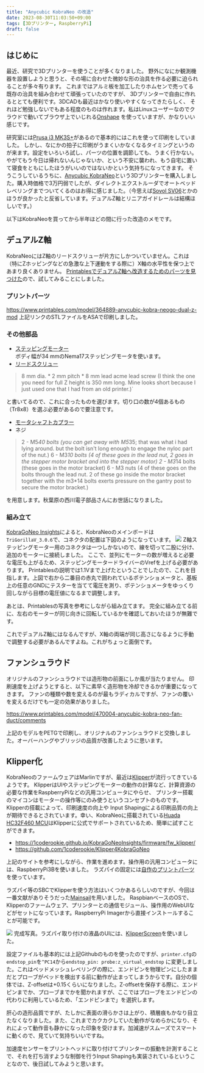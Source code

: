 ```yaml
---
title: "Anycubic KobraNeo の改造"
date: 2023-08-30T11:03:50+09:00
tags: [3Dプリンター, RaspberryPi]
draft: false
---
```

## はじめに

最近、研究で3Dプリンターを使うことが多くなりました。
野外になにか観測機器を設置しようと思うと、その場に合わせた微妙な形の治具を作る必要に迫られることが多々有ります。
これまではアルミ板を加工したりホムセンで売ってる既存の治具を組み合わせて頑張っていたのですが、
3Dプリンターで自由に作れるととても便利です。3DCADも最近はかなり使いやすくなってきたらしく、
それほど勉強しないでもある程度のものは作れます。私はLinuxユーザーなのでクラウドで動いてブラウザ上でいじれる[Onshape](https://www.onshape.com/ja/)
を使っていますが、かなりいい感じです。

研究室には[Prusa i3 MK3S+](https://www.prusa3d.com/product/original-prusa-i3-mk3s-3d-printer-3/)があるので基本的にはこれを使って印刷をしていました。
しかし、なにかの拍子に印刷がうまくいかなくなるタイミングというのが来ます。設定をいろいろ試し、パーツの位置を調節しても、うまく行かない。やがてもう今日は帰れないんじゃないか、という不安に襲われ、もう自宅に置いて寝食をともにしたほうがいいのではないかという気持ちになってきます。
そうこうしているうちに、[Anycubic KobraNeo](https://www.amazon.co.jp/ANYCUBIC-Anycubic-vyper-3D%E3%83%97%E3%83%AA%E3%83%B3%E3%82%BF%E3%83%BC/dp/B0BC1LXQNT?th=1)という3Dプリンターを購入しました。購入時価格で3万円弱でしたが、ダイレクトエクストルーダでオートベッドレベリングまでついてくるのはお得に感じました。（今思えば[Sovol SV06](https://www.amazon.co.jp/Sovol-300x300x340mm%E5%8D%B0%E5%88%B7%E3%82%B5%E3%82%A4%E3%82%BA-PEI%E3%81%B0%E3%81%AD%E9%8B%BC%E7%A3%81%E6%B0%97%E3%83%97%E3%83%A9%E3%83%83%E3%83%88%E3%83%95%E3%82%A9%E3%83%BC%E3%83%A0-4-3inch%E3%82%BF%E3%83%83%E3%83%81%E3%82%B9%E3%82%AF%E3%83%AA%E3%83%BC%E3%83%B3-32%E3%83%93%E3%83%83%E3%83%88%E3%82%B5%E3%82%A4%E3%83%AC%E3%83%B3%E3%83%88%E3%83%9C%E3%83%BC%E3%83%89/dp/B0BJV3WB2J/ref=d_pd_vtp_sccl_3_6/358-0704816-9539537?pd_rd_w=b2NTP&content-id=amzn1.sym.445d7698-fcdd-4b7c-94ce-1e473f27a23f&pf_rd_p=445d7698-fcdd-4b7c-94ce-1e473f27a23f&pf_rd_r=VN85ER5655M9PH6D3E1S&pd_rd_wg=Yb9RB&pd_rd_r=8fb71ef6-e681-49bd-962d-551dbab91b74&pd_rd_i=B0C77PLFRJ&th=1)とかのほうが良かったと反省しています。デュアルZ軸とリニアガイドレールは結構ほしいです。）

以下はKobraNeoを買ってから半年ほどの間に行った改造のメモです。

## デュアルZ軸
KobraNeoにはZ軸のリードスクリューが片方にしかついていません。これは（特にZホッピングなどの急激な上下運動をする際に）X軸の水平性を保つ上であまり良くありません。
[PrintablesでデュアルZ軸へ改造するためのパーツを見つけた](https://www.printables.com/model/364889-anycubic-kobra-neogo-dual-z-mod)ので、試してみることにしました。  

### プリントパーツ
https://www.printables.com/model/364889-anycubic-kobra-neogo-dual-z-mod
上記リンクのSTLファイルをASAで印刷しました。

### その他部品
- [ステッピングモーター](https://www.amazon.co.jp/gp/product/B06XRFGTR4/ref=ppx_yo_dt_b_asin_title_o06_s00?ie=UTF8&th=1)  
ボディ幅が34 mmのNema17ステッピングモータを使います。  
- [リードスクリュー](https://www.amazon.co.jp/gp/product/B09BZBZ7BR/ref=ppx_yo_dt_b_asin_title_o05_s00?ie=UTF8&th=1)  
> 8 mm dia. * 2 mm pitch * 8 mm lead acme lead screw (I think the one you need for full Z height is 350 mm long. Mine looks short because I just used one that I had from an old printer.)`   

と書いてるので、これに合ったものを選びます。切り口の数が4個あるもの（Tr8x8）を選ぶ必要があるので要注意です。
- [モータシャフトカプラー](https://www.amazon.co.jp/Saipor-%E3%83%A2%E3%83%BC%E3%82%BF%E3%83%BC%E3%82%B7%E3%83%A3%E3%83%95%E3%83%88%E3%82%AB%E3%83%97%E3%83%A9-%E3%82%AB%E3%83%97%E3%83%A9%E3%83%BC%E3%82%AB%E3%83%83%E3%83%97%E3%83%AA%E3%83%B3%E3%82%B0-17%E3%82%B9%E3%83%86%E3%83%83%E3%83%94%E3%83%B3%E3%82%B0%E3%83%A2%E3%83%BC%E3%82%BF%E3%83%BC%E3%81%AB%E5%AF%BE%E5%BF%9C-%E7%9B%B4%E5%BE%8419mm%E3%80%81%E9%95%B7%E3%81%9525mm/dp/B07ZMYSYLH/ref=d_pd_sbs_sccl_3_3/358-0704816-9539537?pd_rd_w=6PQiU&content-id=amzn1.sym.4e3fe7e8-7339-4e4f-87be-631ff86daf6e&pf_rd_p=4e3fe7e8-7339-4e4f-87be-631ff86daf6e&pf_rd_r=0RBN2FMENZ5RA4SN52WZ&pd_rd_wg=WO8bv&pd_rd_r=01765439-9cfa-40f2-97ca-8ff26627d29c&pd_rd_i=B07ZMYSYLH&psc=1)  
- ネジ  
>2 - M5*40 bolts (you can get away with M5*35; that was what i had lying around. but the bolt isn't long enough to engage the nyloc part of the nut.)
>6 - M3*10 bolts (4 of these goes in the lead nut, 2 goes in the stepper motor bracket and into the stepper motor)
>2 - M3*14 bolts (these goes in the motor bracket)
>6 - M3 nuts (4 of these goes on the bolts through the lead nut. 2 of these go inside the motor bracket together with the m3*14 bolts exerts pressure on the gantry post to secure the motor bracket.)  

を用意します。秋葉原の西川電子部品さんにお世話になりました。

### 組み立て  
[KobraGoNeo Insights](https://1coderookie.github.io/KobraGoNeoInsights/hardware/mainboard/)によると、KobraNeoのメインボードは`TriGorillaV_3.0.6`で、コネクタの配置は下図のようになっています。
![](https://1coderookie.github.io/KobraGoNeoInsights/assets/images/mainboard_complete_labeled_web.jpg)
Z軸ステッピングモーター用のコネクタは一つしかないので、線を切って二股に分け、追加のモーターに接続しました。
ここで、並列にモーターの数が増えると必要な電圧も上がるため、ステッピングモータードライバーのVrefを上げる必要があります。
Printablesの説明では1.1Vまで上げたということでしたので、これを目指します。上図で右から二番目の赤丸で囲われているポテンショメータと、基板上の任意のGNDにテスターを当てて電圧を測り、ポテンショメータをゆっくり回しながら目標の電圧値になるまで調整します。

あとは、Printablesの写真を参考にしながら組み立てます。
完全に組み立てる前に、左右のモーターが同じ向きに回転しているかを確認しておいたほうが無難です。

これでデュアルZ軸にはなるんですが、X軸の両端が同じ高さになるように手動で調整する必要があるんですよね。これがちょっと面倒です。

## ファンシュラウド
オリジナルのファンシュラウドでは造形物の前面にしか風が当たりません。
印刷速度を上げようとすると、以下に素早く造形物を冷却できるかが重要になってきます。
ファンの種類や数を変えるのが最もラディカルですが、ファンの覆いを変えるだけでも一定の効果がありました。

https://www.printables.com/model/470004-anycubic-kobra-neo-fan-duct/comments

上記のモデルをPETGで印刷し、オリジナルのファンシュラウドと交換しました。オーバーハングやブリッジの品質が改善したように思います。

## Klipper化
KobraNeoのファームウェアはMarlinですが、最近は[Klipper](https://www.klipper3d.org/)が流行ってきているようです。
KlipperはUIやステッピングモーターの動作の計算など、計算資源の必要な作業をRaspberryPiなどの汎用コンピュータにやらせ、
プリンター搭載のマイコンはモーターの操作等にのみ使うというコンセプトのものです。Klipperの搭載によって、印刷速度の向上や
Input Shapingによる印刷品質の向上が期待できるとされています。幸い、KobraNeoに搭載されている[Huada HC32F460 MCU](https://github.com/Klipper3d/klipper/commit/72b6bd7efa1ae282220b4bdcfb789075807ebfd2)はKlipperに公式でサポートされているため、簡単に試すことができます。

- https://1coderookie.github.io/KobraGoNeoInsights/firmware/fw_klipper/
- https://github.com/1coderookie/Klipper4KobraGoNeo

上記のサイトを参考にしながら、作業を進めます。操作用の汎用コンピュータには、RaspberryPi3Bを使いました。
ラズパイの固定には[自作のプリントパーツ](https://www.printables.com/model/567014-kobraneo-raspberrypi-holder)を使っています。

ラズパイ等のSBCでKlipperを使う方法はいくつかあるらしいのですが、今回は一番文献がありそうだった[Mainsail](https://docs.mainsail.xyz/)を用いました。
RaspbianベースのOSで、Klipperのファームウェア、プリンターとの通信モジュール、操作用のWebUIなどがセットになっています。RaspberryPi Imagerから直接インストールすることが可能です。

![](https://media.printables.com/media/prints/567014/images/4539143_e4f7287b-9870-4af3-9210-2f517625e9c1/thumbs/inside/1280x960/jpg/raspberrypi_holder.webp)
完成写真。ラズパイ取り付けの液晶のUIには、[KlipperScreen](https://klipperscreen.readthedocs.io/en/latest/)を使いました。

設定ファイルも基本的には上記Githubのものを使ったのですが、`printer.cfg`の`endstop_pin`を`^PC14`から`endstop_pin: probe:z_virtual_endstop`
に変更しました。これはベッドメッシュレベリングの際に、エンドピンを物理ピンにしたままだとプローブがベッドを検出する前に動作が止まってしまうからです。自分の個体では、Z-offsetは+0.15くらいになりました。Z-offsetを保存する際に、エンドピンまでか、プローブまでかを聞かれますが、ここではプローブをエンドピンの代わりに利用しているため、「エンドピンまで」を選択します。

肝心の造形品質ですが、たしかに表面の滑らかさは上がり、積層痕もかなり目立たなくなりました。また、これまでカクカクしていた動作がなめらかになり、それによって動作音も静かになった印象を受けます。加減速がスムーズでスマートに動くので、見ていて気持ちいいですね。

加速度センサーをプリントヘッドに取り付けてプリンターの振動を計測することで、それを打ち消すような制御を行うInput Shapingも実装されているということなので、後日試してみようと思います。